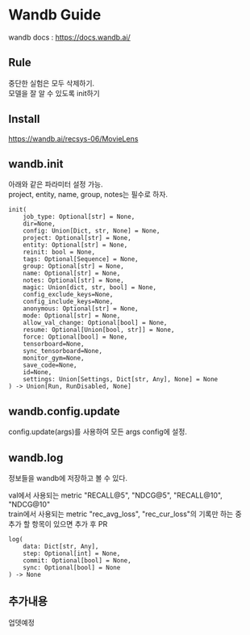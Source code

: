 # Wandb Guide
wandb docs : https://docs.wandb.ai/

## Rule
중단한 실험은 모두 삭제하기.\
모델을 잘 알 수 있도록 init하기

## Install
https://wandb.ai/recsys-06/MovieLens

## wandb.init
아래와 같은 파라미터 설정 가능.\
project, entity, name, group, notes는 필수로 하자. 
```
init(
    job_type: Optional[str] = None,
    dir=None,
    config: Union[Dict, str, None] = None,
    project: Optional[str] = None,
    entity: Optional[str] = None,
    reinit: bool = None,
    tags: Optional[Sequence] = None,
    group: Optional[str] = None,
    name: Optional[str] = None,
    notes: Optional[str] = None,
    magic: Union[dict, str, bool] = None,
    config_exclude_keys=None,
    config_include_keys=None,
    anonymous: Optional[str] = None,
    mode: Optional[str] = None,
    allow_val_change: Optional[bool] = None,
    resume: Optional[Union[bool, str]] = None,
    force: Optional[bool] = None,
    tensorboard=None,
    sync_tensorboard=None,
    monitor_gym=None,
    save_code=None,
    id=None,
    settings: Union[Settings, Dict[str, Any], None] = None
) -> Union[Run, RunDisabled, None]
```

## wandb.config.update
config.update(args)를 사용하여 모든 args config에 설정. 

## wandb.log
정보들을 wandb에 저장하고 볼 수 있다.

val에서 사용되는 metric "RECALL@5", "NDCG@5", "RECALL@10", "NDCG@10"\
train에서 사용되는 metric "rec_avg_loss", "rec_cur_loss"의 기록만 하는 중\
추가 할 항목이 있으면 추가 후 PR

```
log(
    data: Dict[str, Any],
    step: Optional[int] = None,
    commit: Optional[bool] = None,
    sync: Optional[bool] = None
) -> None
```

## 추가내용
업뎃예정